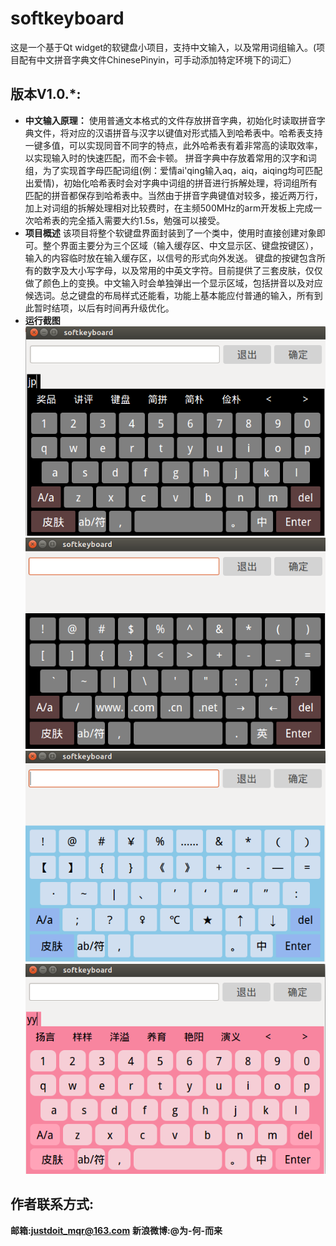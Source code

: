 # softkeyboard
这是一个基于Qt widget的软键盘小项目，支持中文输入，以及常用词组输入。(项目配有中文拼音字典文件ChinesePinyin，可手动添加特定环境下的词汇）
## 版本V1.0.*:
+ **中文输入原理：**
	使用普通文本格式的文件存放拼音字典，初始化时读取拼音字典文件，将对应的汉语拼音与汉字以键值对形式插入到哈希表中。哈希表支持一键多值，可以实现同音不同字的特点，此外哈希表有着非常高的读取效率，以实现输入时的快速匹配，而不会卡顿。
	拼音字典中存放着常用的汉字和词组，为了实现首字母匹配词组(例：爱情ai'qing输入aq，aiq，aiqing均可匹配出爱情)，初始化哈希表时会对字典中词组的拼音进行拆解处理，将词组所有匹配的拼音都保存到哈希表中。当然由于拼音字典键值对较多，接近两万行，加上对词组的拆解处理相对比较费时，在主频500MHz的arm开发板上完成一次哈希表的完全插入需要大约1.5s，勉强可以接受。
+ **项目概述**
	该项目将整个软键盘界面封装到了一个类中，使用时直接创建对象即可。整个界面主要分为三个区域（输入缓存区、中文显示区、键盘按键区），输入的内容临时放在输入缓存区，以信号的形式向外发送。
	键盘的按键包含所有的数字及大小写字母，以及常用的中英文字符。目前提供了三套皮肤，仅仅做了颜色上的变换。中文输入时会单独弹出一个显示区域，包括拼音以及对应候选词。总之键盘的布局样式还能看，功能上基本能应付普通的输入，所有到此暂时结项，以后有时间再升级优化。
+ **运行截图**
![1.png](./screenshot/V1.0/1.png)
![2.png](./screenshot/V1.0/2.png)
![3.png](./screenshot/V1.0/3.png)
![4.png](./screenshot/V1.0/4.png)

    
## 作者联系方式:
**邮箱:justdoit_mqr@163.com**
**新浪微博:@为-何-而来**